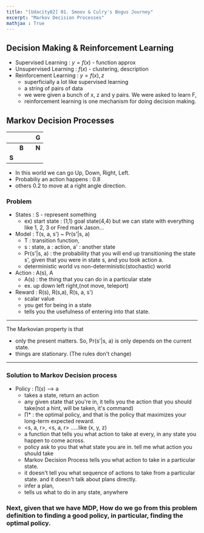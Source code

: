 ```yaml
---
title: "[Udacity02] 01. Smoov & Culry's Bogus Journey" 
excerpt: "Markov Decision Processes"
mathjax : True
---
```


## Decision Making & Reinforcement Learning 

- Supervised Learning : $y=f(x)$ - function approx
- Unsupervised Learning : $f(x)$ - clustering, description
- Reinforcement Learning : $y=f(x), z$
    + superficially a lot like supervised learning
    + a string of pairs of data
    + we were given a bunch of x, z and y pairs. We were asked to learn F,
    + reinforcement learning is one mechanism for doing decision making.

## Markov Decision Processes
|          |          |          |G      |
|:--------:|:--------:|:--------:|:--------:|
|          | __B__|          |__N__ |
| __S__|          |          |          |
- In this world we can go Up, Down, Right, Left.
- Probabiliy an action happens : 0.8 
- others 0.2 to move at a right angle direction.

### Problem
- States : S - represent something
    + ex) start state : (1,1) goal state(4,4) but we can state with everything like 1, 2, 3 or Fred mark Jason...
- Model : T(s, a, s') ~ Pr(s'|s, a)
    + T : transition function, 
    + s : state, a : action, a' : another state
    + Pr(s'|s, a) : the probability that you will end up transitioning the state s', given that you were in state s, and you took action a.
    + deterministic world vs non-deterministic(stochastic) world
- Action : A(s), A
    + A(s) : the thing that you can do in a particular state
    + ex. up down left right,(not move, teleport)
- Reward : R(s), R(s,a), R(s, a, s')
    + scalar value
    + you get for being in a state
    + tells you the usefulness of entering into that state.
--------

The Markovian property is that 
- only the present matters. So, Pr(s'|s, a) is only depends on the current state.
- things are stationary. (The rules don't change)

----
### Solution to Markov Decision process
- Policy : $\prod { (s) }$ --> a
    + takes a state, return an action
    + any given state that you're in, it tells you the action that you should take(not a hint, will be taken, it's command)
    + ${ \prod }*$ : the optimal policy, and that is the policy that maximizes your long-term expected reward. 
    + <s, a, r>, <s, a, r> .....like (x, y, z)
    + a function that tells you what action to take at every, in any state you happen to come across.
    + policy ask to you that what state you are in. tell me what action you should take
    + Markov Decision Process tells you what action to take in a particular state.
    + it doesn't tell you what sequence of actions to take from a particular state. and it doesn't talk about plans directly.
    + infer a plan, 
    + tells us what to do in any state, anywhere

### Next, given that we have MDP, How do we go from this problem definition to finding a good policy, in particular, finding the optimal policy.
